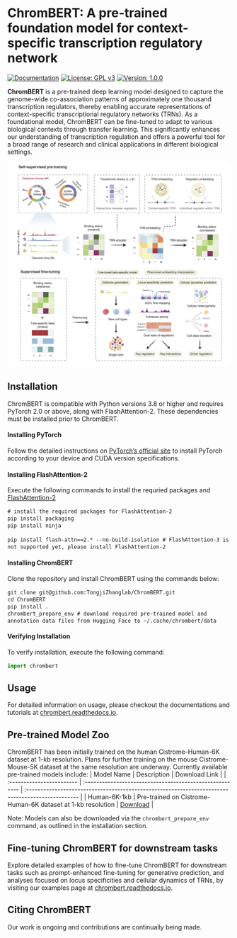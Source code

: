 # ChromBERT: A pre-trained foundation model for context-specific transcription regulatory network 
[![Documentation](https://img.shields.io/badge/docs-available-brightgreen)](https://chrombert.readthedocs.io/en/)
[![License: GPL v3](https://img.shields.io/badge/License-GPLv3-blue.svg)](https://www.gnu.org/licenses/gpl-3.0)
[![Version: 1.0.0](https://img.shields.io/badge/Version-1.0.0-brightgreen.svg)](https://chrombert.readthedocs.io/en/)

**ChromBERT** is a pre-trained deep learning model designed to capture the genome-wide co-association patterns of approximately one thousand transcription regulators, thereby enabling accurate representations of context-specific transcriptional regulatory networks (TRNs). As a foundational model, ChromBERT can be fine-tuned to adapt to various biological contexts through transfer learning. This significantly enhances our understanding of transcription regulation and offers a powerful tool for a broad range of research and clinical applications in different biological settings.

![ChromBERT Framework](docs/_static/ChromBERT_framework.png "Framework")

## Installation
ChromBERT is compatible with Python versions 3.8 or higher and requires PyTorch 2.0 or above, along with FlashAttention-2. These dependencies must be installed prior to ChromBERT.

#### Installing PyTorch 
Follow the detailed instructions on [PyTorch’s official site](https://pytorch.org/get-started/locally/) to install PyTorch according to your device and CUDA version specifications.

#### Installing FlashAttention-2
Execute the following commands to install the requried packages and [FlashAttention-2](https://github.com/Dao-AILab/flash-attention)
```shell
# install the required packages for FlashAttention-2
pip install packaging
pip install ninja

pip install flash-attn==2.* --no-build-isolation # FlashAttention-3 is not supported yet, please install FlashAttention-2
```

#### Installing ChromBERT
Clone the repository and install ChromBERT using the commands below:
```shell
git clone git@github.com:TongjiZhanglab/ChromBERT.git
cd ChromBERT
pip install .
chrombert_prepare_env # download required pre-trained model and annotation data files from Hugging Face to ~/.cache/chrombert/data
```

#### Verifying Installation
To verify installation, execute the following command:
```python
import chrombert
```


## Usage

For detailed information on usage, please checkout the documentations and tutorials at [chrombert.readthedocs.io](https://chrombert.readthedocs.io/en/latest/).


## Pre-trained Model Zoo

ChromBERT has been initially trained on the human Cistrome-Human-6K dataset at 1-kb resolution. Plans for further training on the mouse Cistrome-Mouse-5K dataset at the same resolution are underway. Currently available pre-trained models include:
| Model Name                | Description                                              | Download Link                                                                                     |
| :------------------------ | :------------------------------------------------------- | :------------------------------------------------------------------------------------------------ |
| Human-6K-1kb | Pre-trained on Cistrome-Human-6K dataset at 1-kb resolution | [Download](https://huggingface.co/datasets/TongjiZhanglab/chrombert) |

Note: Models can also be downloaded via the `chrombert_prepare_env` command, as outlined in the installation section.

## Fine-tuning ChromBERT for downstream tasks

Explore detailed examples of how to fine-tune ChromBERT for downstream tasks such as prompt-enhanced fine-tuning for generative prediction, and analyses focused on locus specificities and cellular dynamics of TRNs, by visiting our examples page at [chrombert.readthedocs.io](https://chrombert.readthedocs.io/en/latest/).

## Citing ChromBERT

Our work is ongoing and contributions are continually being made.
